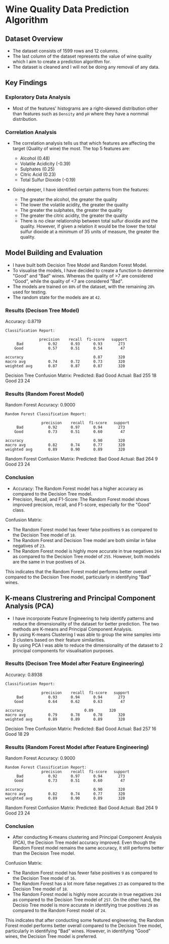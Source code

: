 # Wine Quality Data Prediction Algorithm

## Dataset Overview
- The dataset consists of 1599 rows and 12 columns.
- The last column of the dataset represents the value of wine quality which I aim to create a prediction algorithm for.
- The dataset is cleaned and I will not be doing any removal of any data.

## Key Findings

### Exploratory Data Analysis
- Most of the features' histograms are a right-skewed distribution other than features such as `Density` and `pH` where they have a normmal distribution.

###  Correlation Analysis
- The correlation analysis tells us that which features are affecting the target (Quality of wine) the most. The top 5 features are:
    - Alcohol (0.48)
    - Volatile Acidicity (-0.39)
    - Sulphates (0.25)
    - Citric Acid (0.23)
    - Total Sulfur Dioxide (-0.19)

- Going deeper, I have identified certain patterns from the features:
    - The greater the alcohol, the greater the quality
    - The lower the volatile acidity, the greater the quality
    - The greater the sulphates, the greater the quality
    - The greater the citric acidity, the greater the quality
    - There is no clear relationship between total sulfur dioxidie and the quality. However, if given a relation it would be the lower the total sulfur dioxide at a minimum of 35 units of measure, the greater the quality.

## Model Building and Evaluation
- I have built both Decision Tree Model and Random Forest Model.
- To visualise the models, I have decided to create a function to determine "Good" and "Bad" wines. Whereas the quality of >7 are considered "Good", while the quality of <7 are considered "Bad".
- The models are trained on `80%` of the dataset, with the remaining `20%` used for testing.
- The random state for the models are at `42`.

### Results (Decison Tree Model)
Accuracy: 0.8719

    Classification Report:

                   precision    recall  f1-score   support
         Bad           0.92      0.93      0.93       273
        Good           0.57      0.51      0.54        47

    accuracy                               0.87       320
    macro avg          0.74      0.72      0.73       320
    weighted avg       0.87      0.87      0.87       320

Decision Tree Confusion Matrix:
Predicted:  Bad  Good
Actual: Bad   255    18
       Good    23    24


### Results (Random Forest Model)
Random Forest Accuracy: 0.9000

    Random Forest Classification Report:

                    precision    recall  f1-score   support
         Bad           0.92      0.97      0.94       273
        Good           0.73      0.51      0.60        47

    accuracy                               0.90       320
    macro avg          0.82      0.74      0.77       320
    weighted avg       0.89      0.90      0.89       320

Random Forest Confusion Matrix:
Predicted:  Bad  Good
Actual: Bad   264     9
       Good    23    24

### Conclusion
- Accuracy: The Random Forest model has a higher accuracy as compared to the Decision Tree model.
- Precision, Recall, and F1-Score: The Random Forest model shows improved precision, recall, and F1-score, especially for the "Good" class.

Confusion Matrix:
- The Random Forest model has fewer false positives `9` as compared to the Decision Tree model of `18`.
- The Random Forest and Decision Tree model are both similar in false negatives of `23`.
- The Random Forest model is highly more accurate in true negatives `264` as compared to the Decision Tree model of `255`. However, both models are the same in true postives of `24`.

This indicates that the Random Forest model performs better overall compared to the Decision Tree model, particularly in identifying "Bad" wines.

## K-means Clustrering and Principal Component Analysis (PCA)
- I have incorporate Feature Engineering to help identify patterns and reduce the dimensionality of the dataset for better prediction. The two methods are K-means and Principal Component Analysis.
- By using K-means Clustering I was able to group the wine samples into 3 clusters based on their feature similarities.
- By using PCA I was able to reduce the dimensionality of the dataset to 2 principal components for visualisation purposes.

### Results (Decison Tree Model after Feature Engineering)
Accuracy: 0.8938

    Classification Report:

                    precision    recall  f1-score   support
         Bad           0.93      0.94      0.94       273
        Good           0.64      0.62      0.63        47

    accuracy                           0.89       320
    macro avg          0.79      0.78      0.78       320
    weighted avg       0.89      0.89      0.89       320

Decision Tree Confusion Matrix:
Predicted:  Bad  Good
Actual: Bad   257    16
       Good    18    29

### Results (Random Forest Model after Feature Engineering)
Random Forest Accuracy: 0.9000

    Random Forest Classification Report:
                    precision    recall  f1-score   support
         Bad           0.92      0.97      0.94       273
        Good           0.73      0.51      0.60        47

    accuracy                               0.90       320
    macro avg          0.82      0.74      0.77       320
    weighted avg       0.89      0.90      0.89       320

Random Forest Confusion Matrix:
Predicted:  Bad  Good
Actual: Bad   264     9
       Good    23    24

### Conclusion
- After conducting K-means clustering and Principal Component Analysis (PCA), the Decision Tree model accuracy improved. Even though the Random Forest model remains the same accuracy, it still performs better than the Decision Tree model.


Confusion Matrix:
- The Random Forest model has fewer false positives `9` as compared to the Decision Tree model of `16`.
- The Random Forest has a lot more false negatives `23` as compared to the Decision Tree model of `18`.
- The Random Forest model is highly more accurate in true negatives `264` as compared to the Decision Tree model of `257`. On the other hand, the Decisio Tree model is more accurate in identifying true positives `29` as compared to the Random Forest model of `24`.

This indicates that after conducting some featured engineering, the Random Forest model performs better overall compared to the Decision Tree model, particularly in identifying "Bad" wines. However, in identifying "Good" wines, the Decision Tree model is preferred.
